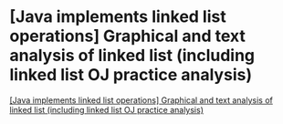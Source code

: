 # [Java implements linked list operations] Graphical and text analysis of linked list (including linked list OJ practice analysis)
[[Java implements linked list operations] Graphical and text analysis of linked list (including linked list OJ practice analysis)](https://aiwithcloud.com/2022/09/16/java_implements_linked_list_operations_graphical_and_text_analysis_of_linked_list_including_linked_list_oj_practice_analysis/)